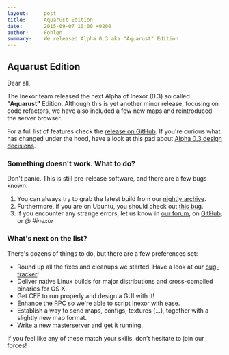 ```yaml
---
layout:     post
title:      Aquarust Edition
date:       2015-09-07 10:00 +0200
author:     Fohlen
summary:    We released Alpha 0.3 aka "Aquarust" Edition
---
```


## Aquarust Edition
Dear all,

The Inexor team released the next Alpha of Inexor (0.3) so called __"Aquarust"__ Edition.
Although this is yet another minor release, focusing on code refactors, we have also included a few new maps and reintroduced the server browser.

For a full list of features check the [release on GitHub](https://github.com/inexor-game/code/releases/tag/0.3.0-alpha).
If you're curious what has changed under the hood, have a look at this pad about [Alpha 0.3 design decisions](https://pad.inexor.org/p/Alpha3_Design_Decisions).

### Something doesn't work. What to do?
Don't panic. This is still pre-release software, and there are a few bugs known.

1. You can always try to grab the latest build from our [nightly archive](http://nightly.inexor.org).
2. Furthermore, if you are on Ubuntu, you should check out [this bug](https://github.com/inexor-game/code/issues/209).
3. If you encounter any strange errors, let us know in [our forum](https://community.inexor.org), on [GitHub](https://github.com/inexor-game), or @ _#inexor_

### What's next on the list?
There's dozens of things to do, but there are a few preferences set:

* Round up all the fixes and cleanups we started. Have a look at our [bug-tracker](https://github.com/inexor-game/code/issues)!
* Deliver native Linux builds for major distributions and cross-compiled binaries for OS X.
* Get CEF to run properly and design a GUI with it!
* Enhance the RPC so we're able to script Inexor with ease.
* Establish a way to send maps, configs, textures (...), together with a slightly new map format.
* [Write a new masterserver](https://github.com/inexor-game/code/issues/20) and get it running.

If you feel like any of these match your skills, don't hesitate to join our forces!
